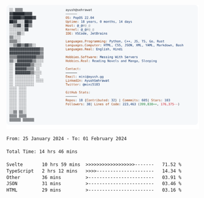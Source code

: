 <a href="https://github.com/AyushSehrawat/AyushSehrawat">
  <picture>
    <source media="(prefers-color-scheme: dark)" srcset="https://raw.githubusercontent.com/AyushSehrawat/AyushSehrawat/main/dark_mode.svg">
    <img alt="Andrew Grant's GitHub Profile README" src="https://raw.githubusercontent.com/AyushSehrawat/AyushSehrawat/main/light_mode.svg">
  </picture>
</a>

<!--START_SECTION:waka-->

```txt
From: 25 January 2024 - To: 01 February 2024

Total Time: 14 hrs 46 mins

Svelte       10 hrs 59 mins  >>>>>>>>>>>>>>>>>>-------   71.52 %
TypeScript   2 hrs 12 mins   >>>>---------------------   14.34 %
Other        36 mins         >------------------------   03.91 %
JSON         31 mins         >------------------------   03.46 %
HTML         29 mins         >------------------------   03.16 %
```

<!--END_SECTION:waka-->
